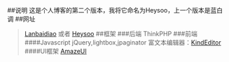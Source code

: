 ##说明
这是个人博客的第二个版本，我将它命名为Heysoo，上一个版本是蓝白调
##网址
>[Lanbaidiao](http://www.lanbaidiao.com) 
>或者 [Heysoo](http://www.heysoo.com)
##框架
###后端
>ThinkPHP
###前端
####Javascript
>jQuery,lightbox,jpaginator
富文本编辑器：[KindEditor](http://www.kindeditor.net)
####UI框架
>[AmazeUI](http://www.amazeui.org)